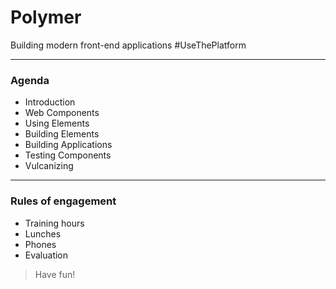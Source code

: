 # Polymer 
Building modern front-end applications
#UseThePlatform
 
---
### Agenda
- Introduction
- Web Components
- Using Elements
- Building Elements
- Building Applications
- Testing Components
- Vulcanizing

 
 ---
 
 ### Rules of engagement
- Training hours
- Lunches 
- Phones
- Evaluation
 
> Have fun!
 
 